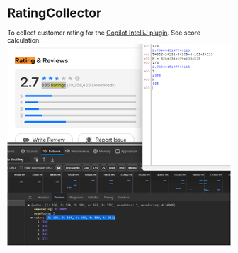 # RatingCollector

To collect customer rating for the [Copilot IntelliJ plugin](https://plugins.jetbrains.com/plugin/17718-github-copilot). See score calculation:
![alt text](resources/image/image.png)
